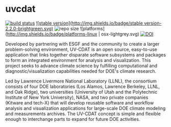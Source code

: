 uvcdat
======
[![build status](https://travis-ci.org/OpenGeoscience/geojs.svg?branch=master)](https://travis-ci.org/UV-CDAT/uvcdat/builds)
[![stable version](http://img.shields.io/badge/stable version-2.2.0-brightgreen.svg)](https://github.com/UV-CDAT/uvcdat/releases/tag/2.2.0)
![repo size](https://reposs.herokuapp.com/?path=UV-CDAT/uvcdat)
![platforms](http://img.shields.io/badge/platforms-linux | osx-lightgrey.svg)
[![DOI](http://img.shields.io/badge/DOI-10.5281/zenodo.17412-orange.svg)](http://doi.org/10.5281/zenodo.17412)

Developed by partnering with ESGF and the community to create a larger problem-solving environment, UV-CDAT is an open source, easy-to-use application that links together disparate software subsystems and packages to form an integrated environment for analysis and visualization. This project seeks to advance climate science by fulfilling computational and diagnostic/visualization capabilities needed for DOE's climate research.

Led by Lawrence Livermore National Laboratory (LLNL), the consortium consists of four DOE laboratories (Los Alamos, Lawrence Berkeley, LLNL, and Oak Ridge), two universities (University of Utah and the Polytechnic Institute of New York University), NASA, and two private companies (Kitware and tech-X) that will develop reusable software and workflow analysis and visualization applications for large-scale DOE climate modeling and measurements archives. The UV-CDAT concept is simple and flexible enough to interchange parts to expand for future DOE activities.
